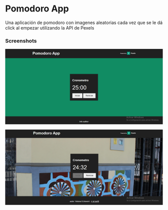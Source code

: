 # Pomodoro App 

Una aplicación de pomodoro con imagenes aleatorias cada vez que se le dá click al empezar utilizando la API de Pexels

### Screenshots

![App Screenshot](./pomodoro-app/public/screenshots/screen1)

![App Screenshot](./pomodoro-app/public/screenshots/screen2.jpeg)


